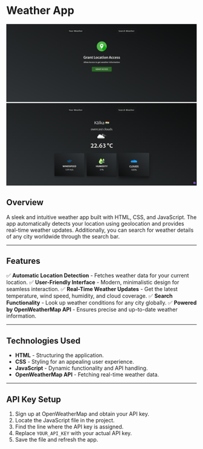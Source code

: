 # Weather App

![Weather App](./Weather-1.png)
![Weather App](./Weather-2.png)

## Overview

A sleek and intuitive weather app built with HTML, CSS, and JavaScript. The app automatically detects your location using geolocation and provides real-time weather updates. Additionally, you can search for weather details of any city worldwide through the search bar.

---

## Features
✅ **Automatic Location Detection** - Fetches weather data for your current location.
✅ **User-Friendly Interface** - Modern, minimalistic design for seamless interaction.
✅ **Real-Time Weather Updates** - Get the latest temperature, wind speed, humidity, and cloud coverage.
✅ **Search Functionality** - Look up weather conditions for any city globally.
✅ **Powered by OpenWeatherMap API** - Ensures precise and up-to-date weather information.

---

## Technologies Used
- **HTML** - Structuring the application.
- **CSS** - Styling for an appealing user experience.
- **JavaScript** - Dynamic functionality and API handling.
- **OpenWeatherMap API** - Fetching real-time weather data.

---

## API Key Setup
1. Sign up at OpenWeatherMap and obtain your API key.
2. Locate the JavaScript file in the project.
3. Find the line where the API key is assigned.
4. Replace `YOUR_API_KEY` with your actual API key.
5. Save the file and refresh the app.
